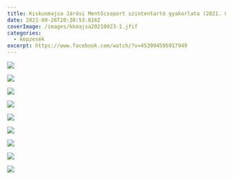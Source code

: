 ```yaml
---
title: Kiskunmajsa Járási Mentőcsoport szintentartó gyakorlata (2021. 09. 23.)
date: 2021-09-26T20:30:53.616Z
coverImage: /images/kkmajsa20210923-1.jfif
categories:
  - kepzesek
excerpt: https://www.facebook.com/watch/?v=453994595917949
---
```



![](/images/kkmajsa20210923-2.jfif)

![](/images/kkmajsa20210923-3.jfif)

![](/images/kkmajsa20210923-4.jfif)

![](/images/kkmajsa20210923-5.jfif)

![](/images/kkmajsa20210923-6.jfif)

![](/images/kkmajsa20210923-7.jfif)

![](/images/kkmajsa20210923-8.jfif)

![](/images/kkmajsa20210923-9.jfif)

![](/images/kkmajsa20210923-10.jfif)